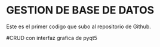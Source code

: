# GESTION DE BASE DE DATOS
Este es el primer codigo que subo al repositorio de Github.

#CRUD con interfaz grafica de pyqt5 




